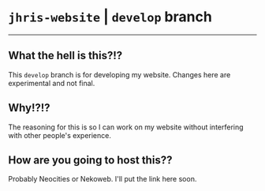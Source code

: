 # `jhris-website` | `develop` branch

---

## What the hell is this?!?

This `develop` branch is for developing my website. Changes here are
experimental and not final.

## Why!?!?

The reasoning for this is so I can work on my website without interfering with
other people's experience.

## How are you going to host this??

Probably Neocities or Nekoweb. I'll put the link here soon.